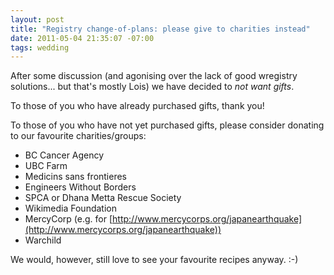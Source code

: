```yaml
---
layout: post
title: "Registry change-of-plans: please give to charities instead"
date: 2011-05-04 21:35:07 -07:00
tags: wedding
---
```

After some discussion (and agonising over the lack of good wregistry
solutions... but that's mostly Lois) we have decided to *not want gifts*.

To those of you who have already purchased gifts, thank you!

<!--more-->

To those of you who have not yet purchased gifts, please consider donating to
our favourite charities/groups:

- BC Cancer Agency
- UBC Farm
- Medicins sans frontieres
- Engineers Without Borders
- SPCA or Dhana Metta Rescue Society
- Wikimedia Foundation
- MercyCorp (e.g. for
  [http://www.mercycorps.org/japanearthquake](http://www.mercycorps.org/japanearthquake))
- Warchild

We would, however, still love to see your favourite recipes anyway. :-)
